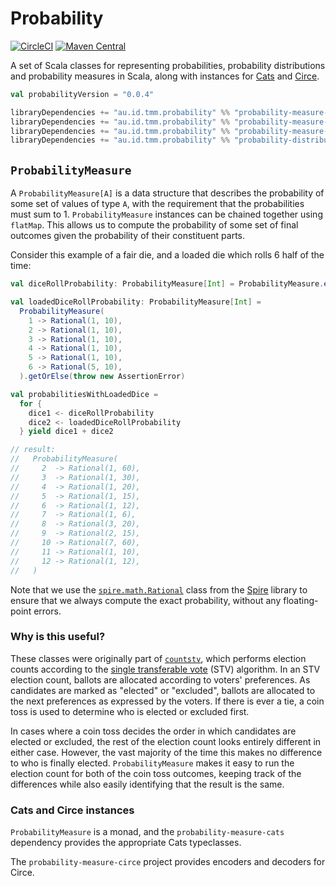 # Probability

[![CircleCI](https://circleci.com/gh/tmccarthy/probability.svg?style=svg)](https://circleci.com/gh/tmccarthy/probability)
[![Maven Central](https://img.shields.io/maven-central/v/au.id.tmm.probability/probability-core_2.13.svg)](https://repo.maven.apache.org/maven2/au/id/tmm/probability/probability-core_2.13/)

A set of Scala classes for representing probabilities, probability distributions and probability measures in Scala,
along with instances for [Cats](https://github.com/typelevel/cats) and [Circe](https://github.com/circe/circe).

```scala
val probabilityVersion = "0.0.4"

libraryDependencies += "au.id.tmm.probability" %% "probability-measure-core"  % probabilityVersion
libraryDependencies += "au.id.tmm.probability" %% "probability-measure-cats"  % probabilityVersion
libraryDependencies += "au.id.tmm.probability" %% "probability-measure-circe" % probabilityVersion
libraryDependencies += "au.id.tmm.probability" %% "probability-distribution-core"  % probabilityVersion
```

## `ProbabilityMeasure`

A `ProbabilityMeasure[A]` is a data structure that describes the probability of some set of values
of type `A`, with the requirement that the probabilities must sum to 1. `ProbabilityMeasure`
instances can be chained together using `flatMap`. This allows us to compute the probability of some
set of final outcomes given the probability of their constituent parts.

Consider this example of a fair die, and a loaded die which rolls 6 half of the time:

```scala
val diceRollProbability: ProbabilityMeasure[Int] = ProbabilityMeasure.evenly(1, 2, 3, 4, 5, 6)

val loadedDiceRollProbability: ProbabilityMeasure[Int] =
  ProbabilityMeasure(
    1 -> Rational(1, 10),
    2 -> Rational(1, 10),
    3 -> Rational(1, 10),
    4 -> Rational(1, 10),
    5 -> Rational(1, 10),
    6 -> Rational(5, 10),
  ).getOrElse(throw new AssertionError)

val probabilitiesWithLoadedDice =
  for {
    dice1 <- diceRollProbability
    dice2 <- loadedDiceRollProbability
  } yield dice1 + dice2

// result:
//   ProbabilityMeasure(
//     2  -> Rational(1, 60),
//     3  -> Rational(1, 30),
//     4  -> Rational(1, 20),
//     5  -> Rational(1, 15),
//     6  -> Rational(1, 12),
//     7  -> Rational(1, 6),
//     8  -> Rational(3, 20),
//     9  -> Rational(2, 15),
//     10 -> Rational(7, 60),
//     11 -> Rational(1, 10),
//     12 -> Rational(1, 12),
//   )
```

Note that we use the [`spire.math.Rational`](https://typelevel.org/spire/api/spire/math/Rational.html)
class from the [Spire](https://github.com/typelevel/spire) library to ensure that we always compute
the exact probability, without any floating-point errors.

### Why is this useful?

These classes were originally part of [`countstv`](https://github.com/tmccarthy/countstv), which
performs election counts according to the [single transferable vote](https://en.wikipedia.org/wiki/Single_transferable_vote)
(STV) algorithm. In an STV election count, ballots are allocated according to voters' preferences.
As candidates are marked as "elected" or "excluded", ballots are allocated to the next preferences
as expressed by the voters. If there is ever a tie, a coin toss is used to determine who is elected
or excluded first.

In cases where a coin toss decides the order in which candidates are elected or excluded, the rest
of the election count looks entirely different in either case. However, the vast majority of the
time this makes no difference to who is finally elected. `ProbabilityMeasure` makes it easy to
run the election count for both of the coin toss outcomes, keeping track of the differences while
also easily identifying that the result is the same.

### Cats and Circe instances

`ProbabilityMeasure` is a monad, and the `probability-measure-cats` dependency provides the
appropriate Cats typeclasses.

The `probability-measure-circe` project provides encoders and decoders for Circe.
